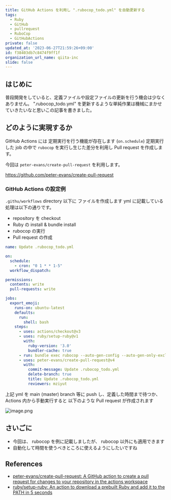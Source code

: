 ```yaml
---
title: GitHub Actions を利用し ".rubocop_todo.yml" を自動更新する
tags:
  - Ruby
  - GitHub
  - pullrequest
  - RuboCop
  - GitHubActions
private: false
updated_at: '2023-06-27T21:59:26+09:00'
id: f38403db7c8474f9ff1f
organization_url_name: qiita-inc
slide: false
---
```


## はじめに

普段開発をしていると、定義ファイルや設定ファイルの更新を行う機会は少なくありません。
".rubocop_todo.yml" を更新するような単純作業は機械にまかせていきたいなと思いこの記事を書きました。

## どのように実現するか

GitHub Actions には 定期実行を行う機能が存在します (`on.schedule`)
定期実行した job の中で `rubocop` を実行し生じた差分を利用し Pull request を作成します。

今回は `peter-evans/create-pull-request` を利用します。

https://github.com/peter-evans/create-pull-request

### GitHub Actions の設定例

`.githu/workflows` directory 以下に ファイルを作成します
yml に記載している 処理は以下の通りです。

- repository を checkout
- Ruby の install & bundle install
- rubocop の実行
- Pull request の作成

```yml:.githu/workflows/update_rubocop_todo.yml
name: Update .rubocop_todo.yml

on:
  schedule:
    - cron: "0 1 * * 1-5"
  workflow_dispatch:

permissions:
  contents: write
  pull-requests: write

jobs:
  export_emoji:
    runs-on: ubuntu-latest
    defaults:
      run:
        shell: bash
    steps:
      - uses: actions/checkout@v3
      - uses: ruby/setup-ruby@v1
        with:
          ruby-version: '3.0'
          bundler-cache: true
      - run: bundle exec rubocop --auto-gen-config --auto-gen-only-exclude --no-exclude-limit
      - uses: peter-evans/create-pull-request@v4
        with:
          commit-message: Update .rubocop_todo.yml
          delete-branch: true
          title: Update .rubocop_todo.yml
          reviewers: mziyut
```

上記 yml を main (master) branch 等に push し、定義した時間まで待つか、 Actions 内から手動実行すると
以下のような Pull request が作成されます

![image.png](https://qiita-image-store.s3.ap-northeast-1.amazonaws.com/0/55950/5500a45e-7f34-ee00-6395-faa281fa5bc8.png)

## さいごに

- 今回は、 rubocop を例に記載しましたが、 rubocop 以外にも適用できます
- 自動化して時間を使うべきところに使えるようにしたいですね

## References

- [peter-evans/create-pull-request: A GitHub action to create a pull request for changes to your repository in the actions workspace](https://github.com/peter-evans/create-pull-request)
- [ruby/setup-ruby: An action to download a prebuilt Ruby and add it to the PATH in 5 seconds](https://github.com/ruby/setup-ruby)
